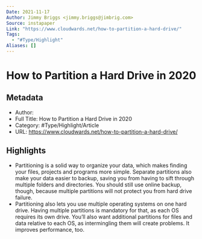 ```yaml
---
Date: 2021-11-17
Author: Jimmy Briggs <jimmy.briggs@jimbrig.com>
Source: instapaper
Link: "https://www.cloudwards.net/how-to-partition-a-hard-drive/"
Tags:
  - "#Type/Highlight"
Aliases: []
---
```


# How to Partition a Hard Drive in 2020

## Metadata

* Author: 
* Full Title: How to Partition a Hard Drive in 2020
* Category: #Type/Highlight/Article
* URL: https://www.cloudwards.net/how-to-partition-a-hard-drive/

## Highlights

* Partitioning is a solid way to organize your data, which makes finding your files, projects and programs more simple. Separate partitions also make your data easier to backup, saving you from having to sift through multiple folders and directories. You should still use online backup, though, because multiple partitions will not protect you from hard drive failure.
* Partitioning also lets you use multiple operating systems on one hard drive. Having multiple partitions is mandatory for that, as each OS requires its own drive. You’ll also want additional partitions for files and data relative to each OS, as intermingling them will create problems. It improves performance, too.
